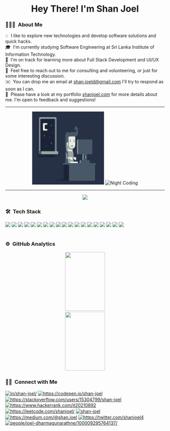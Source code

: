 <!-- <img align="center" alt="Night Coding" src="./developer_med-1.gif" width='80%' height="370px" />
 -->
 <h1 align="center" >Hey There! I'm Shan Joel</h1>

<!-- ## 👋 &nbsp;Hey there! I'm Shan Joel -->

### 👨🏻‍💻 &nbsp;About Me

 💡 &nbsp;I like to explore new technologies and develop software solutions and quick hacks.\
🎓 &nbsp;I'm currently studying Software Engineering at Sri Lanka Institute of Information Technology.\
🌱 &nbsp;I'm on track for learning more about Full Stack Development and UI/UX Design.\
💬 &nbsp;Feel free to reach out to me for consulting and volunteering, or just for some interesting discussion.\
✉️ &nbsp;You can drop me an email at shan.joeld@gmail.com I'll try to respond as soon as I can.\
📄 &nbsp;Please have a look at my portfolio <a href="https://shanjoel.com/">shanjoel.com</a> for more details about me. I'm open to feedback and suggestions!

---

<p align="center">
<img height="230em" width="45%" alt="Night Coding" src="https://raw.githubusercontent.com/AVS1508/AVS1508/master/assets/Night-Coding.gif"/>
<img style="width: 300px; height: 185px;"  alt="Night Coding" src="https://mir-s3-cdn-cf.behance.net/project_modules/max_1200/9f56d629403431.56bf41038c8b0.gif"/>
</p>

---
<p align="center">
<a href="https://github.com/Shan-Joel/github-profile-views-counter">
    <img src="https://camo.githubusercontent.com/9d3304a0b98fa081a6c04b01126ffcecd54b4c9f5be0d9cb0d0a5f6db5c436b8/68747470733a2f2f6b6f6d617265762e636f6d2f67687076632f3f757365726e616d653d7468757368616c2d7368616d696e6461" data-canonical-src="https://komarev.com/ghpvc/?username=Shan-Joel" style="max-width: 100%;">
</a>
</p>

### 🛠 &nbsp;Tech Stack

<img src = "https://img.shields.io/badge/-HTML5-E34F26?style=flat&logo=html5&logoColor=white"> <img src = "https://img.shields.io/badge/-CSS3-1572B6?style=flat&logo=css3&logoColor=white">
<img src="https://img.shields.io/badge/-Bootstrap-563D7C?style=flat&logo=bootstrap&logoColor=white">
<img src="https://img.shields.io/badge/-JavaScript-eed718?style=flat&logo=javascript&logoColor=ffffff">
<img src="https://img.shields.io/badge/-Sass-cc6699?style=flat&logo=sass&logoColor=ffffff">
<img src="https://img.shields.io/badge/-React-000000?style=flat&logo=react&logoColor=00c8ff">
<img src="https://img.shields.io/badge/-MongoDB-4DB33D?style=flat&logo=mongodb&logoColor=FFFFFF">
<img src="https://img.shields.io/badge/-GraphQL-e535ab?style=flat&logo=graphql&logoColor=FFFFFF">
<img src="https://img.shields.io/badge/-MySQL-F29111?style=flat&logo=mysql&logoColor=FFFFFF">
<img src="https://img.shields.io/badge/-Express.js-787878?style=flat">
<img src="https://img.shields.io/badge/-Node.js-3C873A?style=flat&logo=Node.js&logoColor=white">
<img src="https://img.shields.io/badge/-Firebase-FFA611?style=flat&logo=firebase&logoColor=FFFFFF">
<img src="http://img.shields.io/badge/-Google%20Cloud%20Platform-4285F4?style=flat&logo=google%20cloud&logoColor=white">
<img src="https://img.shields.io/badge/-Progressive Web Apps-5A0FC8?style=flat">
<img src="http://img.shields.io/badge/-Git-F1502F?style=flat&logo=git&logoColor=FFFFFF">
<img src="http://img.shields.io/badge/-Github-000000?style=flat&logo=github&logoColor=FFFFFF">
<img src="http://img.shields.io/badge/-VS%20Code-007ACC?style=flat&logo=visual%20studio%20code&logoColor=white">
<img src="http://img.shields.io/badge/-Heroku-430098?style=flat&logo=heroku&logoColor=white">
<img src="http://img.shields.io/badge/-Vercel-black?style=flat&logo=vercel&logoColor=white">
<br>
<br>
### ⚙️ &nbsp;GitHub Analytics

<p align="center">
<a href="https://github.com/Shan-Joel">
   <img height="185em" width="50%" src="https://github-readme-stats.vercel.app/api?username=Shan-Joel&&show_icons=true&title_color=ffffff&icon_color=bb2acf&text_color=daf7dc&bg_color=151515" />
<!--   <img height="180em" src="https://github-readme-stats-eight-theta.vercel.app/api?username=Shan-Joelshow_icons=true&theme=algolia&include_all_commits=true&count_private=true"/> -->
  <img height="185em" width="50%" src="https://github-readme-stats-eight-theta.vercel.app/api/top-langs/?username=Shan-Joel&layout=compact&langs_count=8&theme=algolia"/> 
</a>
</p>

### 🤝🏻 &nbsp;Connect with Me

<!-- <span style="text-align: center;" width="25%" ><a href="https://www.linkedin.com/in/shan-joel/"><img src="https://img.shields.io/badge/-Linkedin-blue"/> Linkein</a> </spam>

<span width="25%"><a href="mailto:shan.joeld@gmail.com"><img src="https://img.shields.io/badge/-Gmail-red"/>Email</a></span>

<span width="25%"><a href="https://www.facebook.com/people/Joel-Dharmagunarathne/100009295764137/"><img align-items="center" src="https://img.shields.io/badge/-Facebook-blue"/> Facebook</a> </span>

<span width="25%"><a href="https://www.behance.net/shan-joel"><img src="https://img.shields.io/badge/-Behance-red"/>Behance</a></span> -->
<p align="left">
<a href="https://www.linkedin.com/in/shan-joel/" target="blank"><img align="center" src="https://raw.githubusercontent.com/rahuldkjain/github-profile-readme-generator/master/src/images/icons/Social/linked-in-alt.svg" alt="in/shan-joel/" height="30" width="40" /></a>
<a href="https://codepen.io/shan-joel" target="blank"><img align="center" src="https://raw.githubusercontent.com/rahuldkjain/github-profile-readme-generator/master/src/images/icons/Social/codepen.svg" alt="https://codepen.io/shan-joel" height="30" width="40" /></a>
<a href="https://stackoverflow.com/users/15304799/shan-joel" target="blank"><img align="center" src="https://raw.githubusercontent.com/rahuldkjain/github-profile-readme-generator/master/src/images/icons/Social/stack-overflow.svg" alt="https://stackoverflow.com/users/15304799/shan-joel" height="30" width="40" /></a>
<a href="https://www.hackerrank.com/it20210892" target="blank"><img align="center" src="https://raw.githubusercontent.com/rahuldkjain/github-profile-readme-generator/master/src/images/icons/Social/hackerrank.svg" alt="https://www.hackerrank.com/it20210892" height="30" width="40" /></a>
<a href="https://leetcode.com/shanjoel/" target="blank"><img align="center" src="https://raw.githubusercontent.com/rahuldkjain/github-profile-readme-generator/master/src/images/icons/Social/leet-code.svg" alt="https://leetcode.com/shanjoel/" height="30" width="40" /></a>
<a href="https://www.behance.net/shan-joel" target="blank"><img align="center" src="https://raw.githubusercontent.com/rahuldkjain/github-profile-readme-generator/master/src/images/icons/Social/behance.svg" alt="shan-joel" height="30" width="40" /></a>
<a href="https://medium.com/@shan.joel" target="blank"><img align="center" src="https://raw.githubusercontent.com/rahuldkjain/github-profile-readme-generator/master/src/images/icons/Social/medium.svg" alt="https://medium.com/@shan.joel" height="30" width="40" /></a>
<a href="https://twitter.com/shanjoel4" target="blank"><img align="center" src="https://raw.githubusercontent.com/rahuldkjain/github-profile-readme-generator/master/src/images/icons/Social/twitter.svg" alt="https://twitter.com/shanjoel4" height="30" width="40" /></a>
<a href="https://fb.com/people/joel-dharmagunarathne/100009295764137/" target="blank"><img align="center" src="https://raw.githubusercontent.com/rahuldkjain/github-profile-readme-generator/master/src/images/icons/Social/facebook.svg" alt="people/joel-dharmagunarathne/100009295764137/" height="30" width="40" /></a>
</p>



